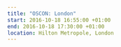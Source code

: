 ```yaml
---
title: "OSCON: London"
start: 2016-10-18 16:55:00 +01:00
end: 2016-10-18 17:30:00 +01:00
location: Hilton Metropole, London
---
```


